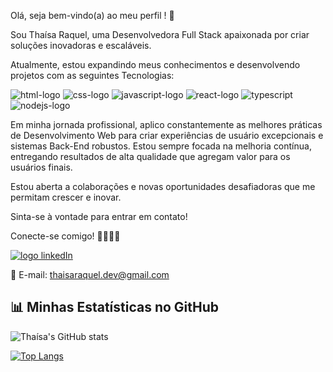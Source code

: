 Olá, seja bem-vindo(a) ao meu perfil ! 👋 

Sou Thaísa Raquel, uma Desenvolvedora Full Stack apaixonada por criar soluções inovadoras e escaláveis.

Atualmente, estou expandindo meus conhecimentos e desenvolvendo projetos com as seguintes Tecnologias:

<img src="https://img.shields.io/badge/HTML5-E34F26?style=for-the-badge&logo=html5&logoColor=white" alt="html-logo"/>  <img src="https://img.shields.io/badge/CSS3-1572B6?style=for-the-badge&logo=css3&logoColor=white" alt="css-logo"/>  <img src="https://img.shields.io/badge/JavaScript-F7DF1E?style=for-the-badge&logo=javascript&logoColor=black" alt="javascript-logo"/>  <img src="https://img.shields.io/badge/React-20232A?style=for-the-badge&logo=react&logoColor=61DAFB" alt="react-logo"/>  <img src="https://img.shields.io/badge/TypeScript-007ACC?style=for-the-badge&logo=typescript&logoColor=white" alt="typescript"/>  <img src="https://img.shields.io/badge/Node.js-43853D?style=for-the-badge&logo=node.js&logoColor=white" alt="nodejs-logo"/>


Em minha jornada profissional, aplico constantemente as melhores práticas de Desenvolvimento Web para criar experiências de usuário excepcionais e sistemas Back-End robustos. Estou sempre focada na melhoria contínua, entregando resultados de alta qualidade que agregam valor para os usuários finais.


Estou aberta a colaborações e novas oportunidades desafiadoras que me permitam crescer e inovar. 

Sinta-se à vontade para entrar em contato!

Conecte-se comigo! 🤝👩🏻‍💻 

<a href="https://www.linkedin.com/in/thaísa-raquel-dev/"><img src="https://img.shields.io/badge/LinkedIn-0077B5?style=for-the-badge&logo=linkedin&logoColor=white" alt="logo linkedIn"/></a>

📧 E-mail: thaisaraquel.dev@gmail.com  


## 📊 Minhas Estatísticas no GitHub

![Thaísa's GitHub stats](https://github-readme-stats.vercel.app/api?username=Thaisa&show_icons=true&theme=radical)

[![Top Langs](https://github-readme-stats.vercel.app/api/top-langs/?username=Thaisa&layout=compact&theme=radical)](https://github.com/anuraghazra/github-readme-stats)

